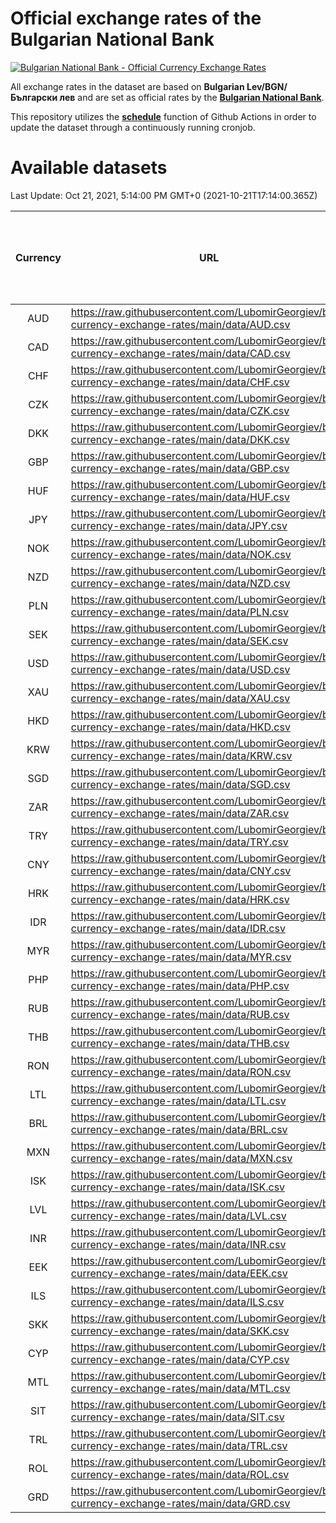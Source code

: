 # Official exchange rates of the Bulgarian National Bank

[![Bulgarian National Bank - Official Currency Exchange Rates](https://github.com/LubomirGeorgiev/bnb-currency-exchange-rates/actions/workflows/update-rates.yml/badge.svg?branch=main)](https://github.com/LubomirGeorgiev/bnb-currency-exchange-rates/actions/workflows/update-rates.yml)

All exchange rates in the dataset are based on **Bulgarian Lev/BGN/Български лев** and are set as official rates by the [**Bulgarian National Bank**](https://www.bnb.bg/Statistics/StExternalSector/StExchangeRates/StERForeignCurrencies/index.htm?toLang=_EN).

This repository utilizes the [**schedule**](https://docs.github.com/en/actions/reference/events-that-trigger-workflows) function of Github Actions in order to update the dataset through a continuously running cronjob.

# Available datasets

<!-- START LINKS (DO NOT EVER FU*ING DELETE THIS COMMENT FOR THE LOVE OF YOUR LIFE!!! IF YOU ARE CURIOS HOW IT WORKS, YOU CAN HAVE A LOOK AT ./src/updateReadme.ts) -->

Last Update: Oct 21, 2021, 5:14:00 PM GMT+0 (2021-10-21T17:14:00.365Z)

| Currency | URL                                                                                             | Number of records | Number of missing days that were filled in |
| :------: | ----------------------------------------------------------------------------------------------- | :---------------: | :----------------------------------------: |
|   AUD    | https://raw.githubusercontent.com/LubomirGeorgiev/bnb-currency-exchange-rates/main/data/AUD.csv |       7934        |                    2451                    |
|   CAD    | https://raw.githubusercontent.com/LubomirGeorgiev/bnb-currency-exchange-rates/main/data/CAD.csv |       7934        |                    2451                    |
|   CHF    | https://raw.githubusercontent.com/LubomirGeorgiev/bnb-currency-exchange-rates/main/data/CHF.csv |       7934        |                    2451                    |
|   CZK    | https://raw.githubusercontent.com/LubomirGeorgiev/bnb-currency-exchange-rates/main/data/CZK.csv |       7934        |                    2451                    |
|   DKK    | https://raw.githubusercontent.com/LubomirGeorgiev/bnb-currency-exchange-rates/main/data/DKK.csv |       7934        |                    2451                    |
|   GBP    | https://raw.githubusercontent.com/LubomirGeorgiev/bnb-currency-exchange-rates/main/data/GBP.csv |       7934        |                    2451                    |
|   HUF    | https://raw.githubusercontent.com/LubomirGeorgiev/bnb-currency-exchange-rates/main/data/HUF.csv |       7934        |                    2451                    |
|   JPY    | https://raw.githubusercontent.com/LubomirGeorgiev/bnb-currency-exchange-rates/main/data/JPY.csv |       7934        |                    2451                    |
|   NOK    | https://raw.githubusercontent.com/LubomirGeorgiev/bnb-currency-exchange-rates/main/data/NOK.csv |       7934        |                    2451                    |
|   NZD    | https://raw.githubusercontent.com/LubomirGeorgiev/bnb-currency-exchange-rates/main/data/NZD.csv |       7934        |                    2451                    |
|   PLN    | https://raw.githubusercontent.com/LubomirGeorgiev/bnb-currency-exchange-rates/main/data/PLN.csv |       7934        |                    2451                    |
|   SEK    | https://raw.githubusercontent.com/LubomirGeorgiev/bnb-currency-exchange-rates/main/data/SEK.csv |       7934        |                    2451                    |
|   USD    | https://raw.githubusercontent.com/LubomirGeorgiev/bnb-currency-exchange-rates/main/data/USD.csv |       7934        |                    2451                    |
|   XAU    | https://raw.githubusercontent.com/LubomirGeorgiev/bnb-currency-exchange-rates/main/data/XAU.csv |       7934        |                    2453                    |
|   HKD    | https://raw.githubusercontent.com/LubomirGeorgiev/bnb-currency-exchange-rates/main/data/HKD.csv |       7634        |                    2362                    |
|   KRW    | https://raw.githubusercontent.com/LubomirGeorgiev/bnb-currency-exchange-rates/main/data/KRW.csv |       7634        |                    2362                    |
|   SGD    | https://raw.githubusercontent.com/LubomirGeorgiev/bnb-currency-exchange-rates/main/data/SGD.csv |       7634        |                    2362                    |
|   ZAR    | https://raw.githubusercontent.com/LubomirGeorgiev/bnb-currency-exchange-rates/main/data/ZAR.csv |       7634        |                    2362                    |
|   TRY    | https://raw.githubusercontent.com/LubomirGeorgiev/bnb-currency-exchange-rates/main/data/TRY.csv |       6116        |                    1892                    |
|   CNY    | https://raw.githubusercontent.com/LubomirGeorgiev/bnb-currency-exchange-rates/main/data/CNY.csv |       5996        |                    1856                    |
|   HRK    | https://raw.githubusercontent.com/LubomirGeorgiev/bnb-currency-exchange-rates/main/data/HRK.csv |       5996        |                    1856                    |
|   IDR    | https://raw.githubusercontent.com/LubomirGeorgiev/bnb-currency-exchange-rates/main/data/IDR.csv |       5996        |                    1856                    |
|   MYR    | https://raw.githubusercontent.com/LubomirGeorgiev/bnb-currency-exchange-rates/main/data/MYR.csv |       5996        |                    1856                    |
|   PHP    | https://raw.githubusercontent.com/LubomirGeorgiev/bnb-currency-exchange-rates/main/data/PHP.csv |       5996        |                    1856                    |
|   RUB    | https://raw.githubusercontent.com/LubomirGeorgiev/bnb-currency-exchange-rates/main/data/RUB.csv |       5996        |                    1856                    |
|   THB    | https://raw.githubusercontent.com/LubomirGeorgiev/bnb-currency-exchange-rates/main/data/THB.csv |       5996        |                    1856                    |
|   RON    | https://raw.githubusercontent.com/LubomirGeorgiev/bnb-currency-exchange-rates/main/data/RON.csv |       5937        |                    1838                    |
|   LTL    | https://raw.githubusercontent.com/LubomirGeorgiev/bnb-currency-exchange-rates/main/data/LTL.csv |       5155        |                    1584                    |
|   BRL    | https://raw.githubusercontent.com/LubomirGeorgiev/bnb-currency-exchange-rates/main/data/BRL.csv |       5024        |                    1557                    |
|   MXN    | https://raw.githubusercontent.com/LubomirGeorgiev/bnb-currency-exchange-rates/main/data/MXN.csv |       5024        |                    1557                    |
|   ISK    | https://raw.githubusercontent.com/LubomirGeorgiev/bnb-currency-exchange-rates/main/data/ISK.csv |       4934        |                    1529                    |
|   LVL    | https://raw.githubusercontent.com/LubomirGeorgiev/bnb-currency-exchange-rates/main/data/LVL.csv |       4790        |                    1470                    |
|   INR    | https://raw.githubusercontent.com/LubomirGeorgiev/bnb-currency-exchange-rates/main/data/INR.csv |       4657        |                    1443                    |
|   EEK    | https://raw.githubusercontent.com/LubomirGeorgiev/bnb-currency-exchange-rates/main/data/EEK.csv |       4000        |                    1226                    |
|   ILS    | https://raw.githubusercontent.com/LubomirGeorgiev/bnb-currency-exchange-rates/main/data/ILS.csv |       3931        |                    1222                    |
|   SKK    | https://raw.githubusercontent.com/LubomirGeorgiev/bnb-currency-exchange-rates/main/data/SKK.csv |       2972        |                    914                     |
|   CYP    | https://raw.githubusercontent.com/LubomirGeorgiev/bnb-currency-exchange-rates/main/data/CYP.csv |       2906        |                    890                     |
|   MTL    | https://raw.githubusercontent.com/LubomirGeorgiev/bnb-currency-exchange-rates/main/data/MTL.csv |       2606        |                    801                     |
|   SIT    | https://raw.githubusercontent.com/LubomirGeorgiev/bnb-currency-exchange-rates/main/data/SIT.csv |       2542        |                    778                     |
|   TRL    | https://raw.githubusercontent.com/LubomirGeorgiev/bnb-currency-exchange-rates/main/data/TRL.csv |       1816        |                    557                     |
|   ROL    | https://raw.githubusercontent.com/LubomirGeorgiev/bnb-currency-exchange-rates/main/data/ROL.csv |       1697        |                    524                     |
|   GRD    | https://raw.githubusercontent.com/LubomirGeorgiev/bnb-currency-exchange-rates/main/data/GRD.csv |        359        |                    107                     |

<!-- END LINKS (DO NOT EVER FU*ING DELETE THIS COMMENT FOR THE LOVE OF YOUR LIFE!!! IF YOU ARE CURIOS HOW IT WORKS, YOU CAN HAVE A LOOK AT ./src/updateReadme.ts) -->
